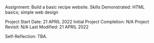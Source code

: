 Assignment:                  Build a basic recipe website.
Skills Demonstrated:         HTML basics; simple web design

Project Start Date:          21 APRIL 2022
Initial Project Completion:  N/A
Project Revisit:             N/A
Last Modified:               21 APRIL 2022

Self-Reflection:
TBA.